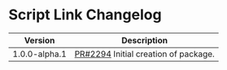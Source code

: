 # Script Link Changelog

<!-- prettier-ignore -->
| Version | Description |
|---------|-------------|
| 1.0.0-alpha.1 | [PR#2294](https://github.com/bbc/psammead/pull/2294) Initial creation of package. |
